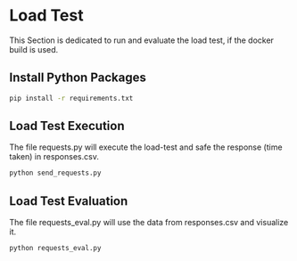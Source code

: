 # Load Test

This Section is dedicated to run and evaluate the load test, if the docker build is used.

## Install Python Packages
```bash
pip install -r requirements.txt
```

## Load Test Execution

The file requests.py will execute the load-test and safe the response (time taken) in responses.csv.
```bash
python send_requests.py
```

## Load Test Evaluation

The file requests_eval.py will use the data from responses.csv and visualize it.
```bash
python requests_eval.py
```